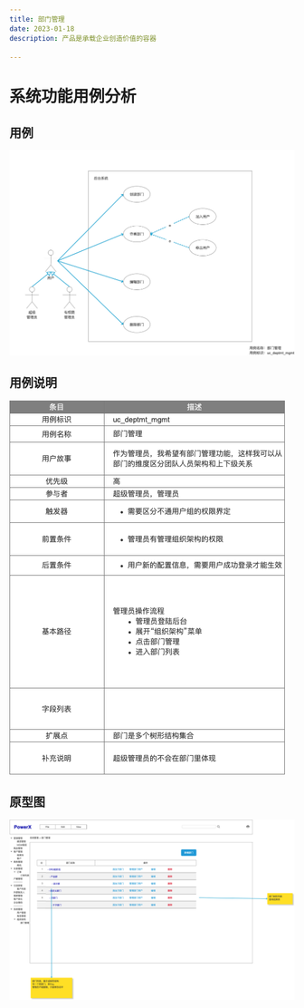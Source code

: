 ```yaml
---
title: 部门管理
date: 2023-01-18
description: 产品是承载企业创造价值的容器

---
```


# 系统功能用例分析


## 用例

![](../../../images/uc_deptmt_mgmt.png)

## 用例说明

![](../../../images/uc_desc_deptmt_mgmt.png)

## 原型图

![](../../../images/pt_deptmt_mgmt.png)